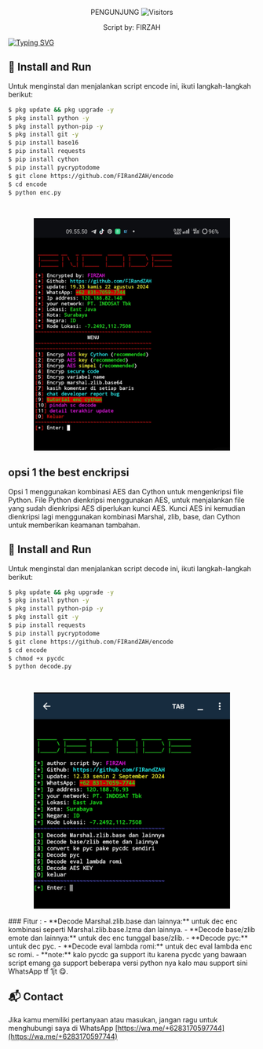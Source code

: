 <p align="center"> 
 PENGUNJUNG 

 <img src="https://profile-counter.glitch.me/FIRandZAH/count.svg" alt="Visitors">
</p>

<p align="center">
  Script by: FIRZAH
</p>

[![Typing SVG](https://readme-typing-svg.demolab.com?font=Fira+Code&pause=1000&color=00FF00&background=31FF9400&width=435&lines=Script+Encode+Code+Python)](https://git.io/typing-svg)

## 🚀 Install and Run

Untuk menginstal dan menjalankan script encode ini, ikuti langkah-langkah berikut:

```sh
$ pkg update && pkg upgrade -y
$ pkg install python -y
$ pkg install python-pip -y
$ pkg install git -y
$ pip install base16
$ pip install requests
$ pip install cython
$ pip install pycryptodome
$ git clone https://github.com/FIRandZAH/encode
$ cd encode
$ python enc.py
```

<br>
<p align="center">
  <img src="enc.jpg" alt="Screenshot" width="400"/>
</p>

## opsi 1 the best enckripsi

Opsi 1 menggunakan kombinasi AES dan Cython untuk mengenkripsi file Python. File Python dienkripsi menggunakan AES,  untuk menjalankan file yang sudah dienkripsi AES diperlukan kunci AES. Kunci AES ini kemudian dienkripsi lagi menggunakan kombinasi Marshal, zlib, base, dan Cython untuk memberikan keamanan tambahan.
## 🚀 Install and Run
Untuk menginstal dan menjalankan script decode ini, ikuti langkah-langkah berikut:

```sh
$ pkg update && pkg upgrade -y
$ pkg install python -y
$ pkg install python-pip -y
$ pkg install git -y
$ pip install requests
$ pip install pycryptodome
$ git clone https://github.com/FIRandZAH/encode
$ cd encode
$ chmod +x pycdc
$ python decode.py
```
<br>
<p align="center">
  <img src="dec.jpg" alt="Screenshot" width="400"/>
</p>
### Fitur :
- **Decode Marshal.zlib.base dan lainnya:** untuk dec enc kombinasi seperti Marshal.zlib.base.lzma dan lainnya.
- **Decode base/zlib emote dan lainnya:** untuk dec enc tunggal base/zlib.
- **Decode pyc:** untuk dec pyc.
- **Decode eval lambda romi:** untuk dec eval lambda enc sc romi.
- **note:** kalo pycdc ga support itu karena pycdc yang bawaan script emang ga support beberapa versi python nya kalo mau support sini WhatsApp tf 1jt 😋.

## 📬 Contact

Jika kamu memiliki pertanyaan atau masukan, jangan ragu untuk menghubungi saya di
WhatsApp [https://wa.me/+6283170597744](https://wa.me/+6283170597744)
```
